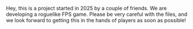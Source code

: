 Hey, this is a project started in 2025 by a couple of friends. We are developing a roguelike FPS game. Please be very careful with the files, and we look forward to getting this in the hands of players as soon as possible!
